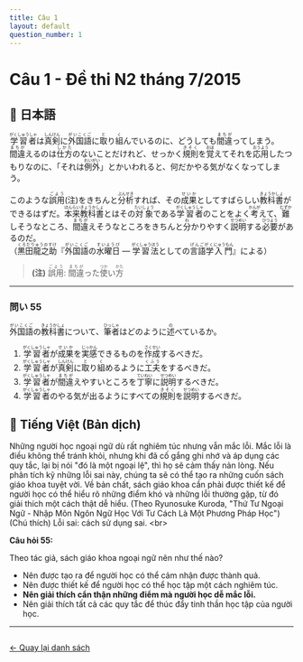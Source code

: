 ```yaml
---
title: Câu 1
layout: default
question_number: 1
---
```


# Câu 1 - Đề thi N2 tháng 7/2015

## 📖 日本語
 
<ruby>学習者<rt>がくしゅうしゃ</rt></ruby>は<ruby>真剣<rt>しんけん</rt></ruby>に<ruby>外国語<rt>がいこくご</rt></ruby>に<ruby>取<rt>と</rt></ruby>り<ruby>組<rt>く</rt></ruby>んでいるのに、どうしても<ruby>間違<rt>まちが</rt></ruby>ってしまう。<ruby>間違<rt>まちが</rt></ruby>えるのは<ruby>仕方<rt>しかた</rt></ruby>のないことだけれど、せっかく<ruby>規則<rt>きそく</rt></ruby>を<ruby>覚<rt>おぼ</rt></ruby>えてそれを<ruby>応用<rt>おうよう</rt></ruby>したつもりなのに、「それは<ruby>例外<rt>れいがい</rt></ruby>」とかいわれると、何だかやる気がなくなってしまう。  

このような<ruby>誤用<rt>ごよう</rt></ruby>(注)をきちんと<ruby>分析<rt>ぶんせき</rt></ruby>すれば、その<ruby>成果<rt>せいか</rt></ruby>としてすばらしい<ruby>教科書<rt>きょうかしょ</rt></ruby>ができるはずだ。<ruby>本来<rt>ほんらい</rt></ruby><ruby>教科書<rt>きょうかしょ</rt></ruby>とはその<ruby>対象<rt>たいしょう</rt></ruby>である<ruby>学習者<rt>がくしゅうしゃ</rt></ruby>のことをよく<ruby>考<rt>かんが</rt></ruby>えて、<ruby>難<rt>むずか</rt></ruby>しそうなところ、<ruby>間違<rt>まちが</rt></ruby>えそうなところをきちんと<ruby>分<rt>わ</rt></ruby>かりやすく<ruby>説明<rt>せつめい</rt></ruby>する<ruby>必要<rt>ひつよう</rt></ruby>があるのだ。  
（<ruby>黒田龍之助<rt>くろだりゅうのすけ</rt></ruby>『<ruby>外国語<rt>がいこくご</rt></ruby>の<ruby>水曜日<rt>すいようび</rt></ruby> ― <ruby>学習法<rt>がくしゅうほう</rt></ruby>としての<ruby>言語学<rt>げんごがく</rt></ruby><ruby>入門<rt>にゅうもん</rt></ruby>』による）  

> **(注)** <ruby>誤用<rt>ごよう</rt></ruby>: <ruby>間違<rt>まちが</rt></ruby>った<ruby>使<rt>つか</rt></ruby>い<ruby>方<rt>かた</rt></ruby>  

---

### 問い 55  
<ruby>外国語<rt>がいこくご</rt></ruby>の<ruby>教科書<rt>きょうかしょ</rt></ruby>について、<ruby>筆者<rt>ひっしゃ</rt></ruby>はどのように<ruby>述<rt>の</rt></ruby>べているか。  

1. <ruby>学習者<rt>がくしゅうしゃ</rt></ruby>が<ruby>成果<rt>せいか</rt></ruby>を<ruby>実感<rt>じっかん</rt></ruby>できるものを<ruby>作成<rt>さくせい</rt></ruby>するべきだ。  
2. <ruby>学習者<rt>がくしゅうしゃ</rt></ruby>が<ruby>真剣<rt>しんけん</rt></ruby>に<ruby>取<rt>と</rt></ruby>り<ruby>組<rt>く</rt></ruby>めるように<ruby>工夫<rt>くふう</rt></ruby>をするべきだ。  
3. <ruby>学習者<rt>がくしゅうしゃ</rt></ruby>が<ruby>間違<rt>まちが</rt></ruby>えやすいところを<ruby>丁寧<rt>ていねい</rt></ruby>に<ruby>説明<rt>せつめい</rt></ruby>するべきだ。  
4. <ruby>学習者<rt>がくしゅうしゃ</rt></ruby>のやる気が出るようにすべての<ruby>規則<rt>きそく</rt></ruby>を<ruby>説明<rt>せつめい</rt></ruby>するべきだ。  


## 📘 Tiếng Việt (Bản dịch)

Những người học ngoại ngữ dù rất nghiêm túc nhưng vẫn mắc lỗi. Mắc lỗi là điều không thể tránh khỏi, nhưng khi đã cố gắng ghi nhớ và áp dụng các quy tắc, lại bị nói "đó là một ngoại lệ", thì họ sẽ cảm thấy nản lòng.
Nếu phân tích kỹ những lỗi sai này, chúng ta sẽ có thể tạo ra những cuốn sách giáo khoa tuyệt vời. Về bản chất, sách giáo khoa cần phải được thiết kế để người học có thể hiểu rõ những điểm khó và những lỗi thường gặp, từ đó giải thích một cách thật dễ hiểu.
(Theo Ryunosuke Kuroda, "Thứ Tư Ngoại Ngữ - Nhập Môn Ngôn Ngữ Học Với Tư Cách Là Một Phương Pháp Học")
(Chú thích) Lỗi sai: cách sử dụng sai.
\<br\>

**Câu hỏi 55:**

Theo tác giả, sách giáo khoa ngoại ngữ nên như thế nào?

  * Nên được tạo ra để người học có thể cảm nhận được thành quả.
  * Nên được thiết kế để người học có thể học tập một cách nghiêm túc.
  * **Nên giải thích cẩn thận những điểm mà người học dễ mắc lỗi.**
  * Nên giải thích tất cả các quy tắc để thúc đẩy tinh thần học tập của người học.
  
<hr>

<div style="margin-top: 2em;">
  <a href="/exam/n2/2015/">← Quay lại danh sách</a>
</div>